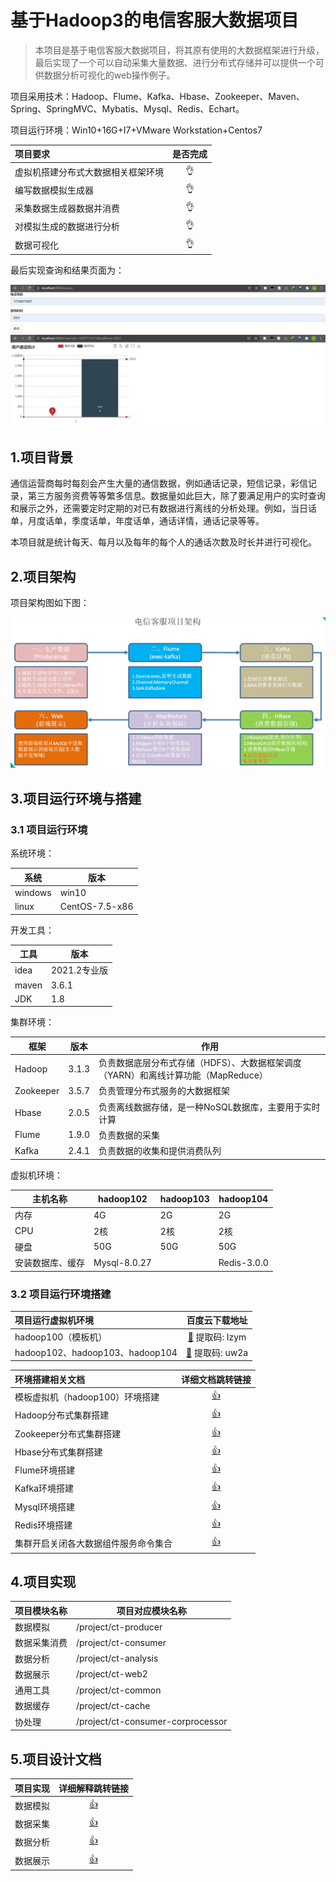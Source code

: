 # 基于Hadoop3的电信客服大数据项目

> 本项目是基于电信客服大数据项目，将其原有使用的大数据框架进行升级，最后实现了一个可以自动采集大量数据、进行分布式存储并可以提供一个可供数据分析可视化的web操作例子。

项目采用技术：Hadoop、Flume、Kafka、Hbase、Zookeeper、Maven、Spring、SpringMVC、Mybatis、Mysql、Redis、Echart。

项目运行环境：Win10+16G+I7+VMware Workstation+Centos7

| 项目要求                           | 是否完成  |
| :--------------------------------- | :-------: |
| 虚拟机搭建分布式大数据相关框架环境 | :ok_hand: |
| 编写数据模拟生成器                 | :ok_hand: |
| 采集数据生成器数据并消费           | :ok_hand: |
| 对模拟生成的数据进行分析           | :ok_hand: |
| 数据可视化                         | :ok_hand: |

最后实现查询和结果页面为：

<div align=center><img src="imgs\2.png" alt="Image text" /></div>

<div align=center><img src="imgs\3.png" alt="Image text" /></div>

## 1.项目背景

通信运营商每时每刻会产生大量的通信数据，例如通话记录，短信记录，彩信记录，第三方服务资费等等繁多信息。数据量如此巨大，除了要满足用户的实时查询和展示之外，还需要定时定期的对已有数据进行离线的分析处理。例如，当日话单，月度话单，季度话单，年度话单，通话详情，通话记录等等。

本项目就是统计每天、每月以及每年的每个人的通话次数及时长并进行可视化。

## 2.项目架构

项目架构图如下图：

<div align=center><img src="imgs\1.png" alt="Image text" /></div>

## 3.项目运行环境与搭建

### 3.1 项目运行环境

系统环境：

| 系统    | 版本           |
| ------- | -------------- |
| windows | win10          |
| linux   | CentOS-7.5-x86 |

开发工具：

| 工具  | 版本         |
| ----- | ------------ |
| idea  | 2021.2专业版 |
| maven | 3.6.1        |
| JDK   | 1.8          |

集群环境：

| 框架      | 版本  | 作用                                                         |
| --------- | ----- | ------------------------------------------------------------ |
| Hadoop    | 3.1.3 | 负责数据底层分布式存储（HDFS）、大数据框架调度（YARN）和离线计算功能（MapReduce） |
| Zookeeper | 3.5.7 | 负责管理分布式服务的大数据框架                               |
| Hbase     | 2.0.5 | 负责离线数据存储，是一种NoSQL数据库，主要用于实时计算        |
| Flume     | 1.9.0 | 负责数据的采集                                               |
| Kafka     | 2.4.1 | 负责数据的收集和提供消费队列                                 |

虚拟机环境：

| 主机名称         | hadoop102    | hadoop103 | hadoop104   |
| ---------------- | ------------ | --------- | ----------- |
| 内存             | 4G           | 2G        | 2G          |
| CPU              | 2核          | 2核       | 2核         |
| 硬盘             | 50G          | 50G       | 50G         |
| 安装数据库、缓存 | Mysql-8.0.27 |           | Redis-3.0.0 |

### 3.2 项目运行环境搭建

| 项目运行虚拟机环境              |                        百度云下载地址                        |
| :------------------------------ | :----------------------------------------------------------: |
| hadoop100（模板机）             | [:clap:](https://pan.baidu.com/s/1c8rC9pFfdiJBt_h-wJ1EBA)  提取码: lzym |
| hadoop102、hadoop103、hadoop104 | [:clap:](https://pan.baidu.com/s/1EYyziLLapPbOnwpvlnws-w) 提取码: uw2a |

| 环境搭建相关文档                     |                       详细文档跳转链接                       |
| :----------------------------------- | :----------------------------------------------------------: |
| 模板虚拟机（hadoop100）环境搭建      | [:thumbsup:](https://github.com/LelandYan/Big_Data_Project/blob/main/doc/%E6%A8%A1%E6%9D%BF%E8%99%9A%E6%8B%9F%E6%9C%BA%E7%8E%AF%E5%A2%83%E6%90%AD%E5%BB%BA.md) |
| Hadoop分布式集群搭建                 | [:thumbsup:](https://github.com/LelandYan/Big_Data_Project/blob/main/doc/Hadoop%E5%88%86%E5%B8%83%E5%BC%8F%E9%9B%86%E7%BE%A4%E6%90%AD%E5%BB%BA.md) |
| Zookeeper分布式集群搭建              | [:thumbsup:](https://github.com/LelandYan/Big_Data_Project/blob/main/doc/Zookeeper%E5%88%86%E5%B8%83%E5%BC%8F%E9%9B%86%E7%BE%A4%E6%90%AD%E5%BB%BA.md) |
| Hbase分布式集群搭建                  | [:thumbsup:](https://github.com/LelandYan/Big_Data_Project/blob/main/doc/Hbase%E5%88%86%E5%B8%83%E5%BC%8F%E9%9B%86%E7%BE%A4%E6%90%AD%E5%BB%BA.md) |
| Flume环境搭建                        | [:thumbsup:](https://github.com/LelandYan/Big_Data_Project/blob/main/doc/Flume%E7%8E%AF%E5%A2%83%E6%90%AD%E5%BB%BA.md) |
| Kafka环境搭建                        | [:thumbsup:](https://github.com/LelandYan/Big_Data_Project/blob/main/doc/Kafka%E7%8E%AF%E5%A2%83%E6%90%AD%E5%BB%BA.md) |
| Mysql环境搭建                        | [:thumbsup:](https://github.com/LelandYan/Big_Data_Project/blob/main/doc/MySql%E7%8E%AF%E5%A2%83%E6%90%AD%E5%BB%BA.md) |
| Redis环境搭建                        | [:thumbsup:](https://github.com/LelandYan/Big_Data_Project/blob/main/doc/Redies%E7%8E%AF%E5%A2%83%E6%90%AD%E5%BB%BA.md) |
| 集群开启关闭各大数据组件服务命令集合 | [:thumbsup:](https://github.com/LelandYan/Big_Data_Project/blob/main/doc/%E5%BC%80%E5%90%AF%E9%9B%86%E7%BE%A4%E4%B8%AA%E5%90%84%E5%A4%A7%E6%95%B0%E6%8D%AE%E6%A1%86%E6%9E%B6%E5%91%BD%E4%BB%A4.md) |

## 4.项目实现

| 项目模块名称 | 项目对应模块名称                  |
| :----------- | --------------------------------- |
| 数据模拟     | /project/ct-producer              |
| 数据采集消费 | /project/ct-consumer              |
| 数据分析     | /project/ct-analysis              |
| 数据展示     | /project/ct-web2                  |
| 通用工具     | /project/ct-common                |
| 数据缓存     | /project/ct-cache                 |
| 协处理       | /project/ct-consumer-corprocessor |

## 5.项目设计文档

| 项目实现 |                       详细解释跳转链接                       |
| :------- | :----------------------------------------------------------: |
| 数据模拟 | [:thumbsup:](https://github.com/LelandYan/Big_Data_Project/blob/main/doc/%E6%95%B0%E6%8D%AE%E6%A8%A1%E6%8B%9F.md) |
| 数据采集 | [:thumbsup:](https://github.com/LelandYan/Big_Data_Project/blob/main/doc/%E6%95%B0%E6%8D%AE%E9%87%87%E9%9B%86.md) |
| 数据分析 | [:thumbsup:](https://github.com/LelandYan/Big_Data_Project/blob/main/doc/%E6%95%B0%E6%8D%AE%E5%88%86%E6%9E%90.md) |
| 数据展示 | [:thumbsup:](https://github.com/LelandYan/Big_Data_Project/blob/main/doc/%E6%95%B0%E6%8D%AE%E5%B1%95%E7%A4%BA.md) |

## 

